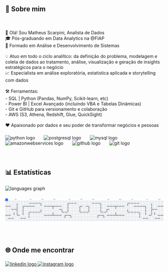 <br clear="both">

<h2 align="left">📌 Sobre mim</h2>

###

<br clear="both">

<p align="left">👋 Olá! Sou Matheus Scarpini, Analista de Dados  <br>🎓 Pós-graduando em Data Analytics na @FIAP<br>🧠 Formado em Análise e Desenvolvimento de Sistemas  <br><br>💡 Atuo em todo o ciclo analítico: da definição do problema, modelagem e coleta de dados ao tratamento, análise, visualização e geração de insights estratégicos para o negócio  <br>📈 Especialista em análise exploratória, estatística aplicada e storytelling com dados  <br><br>🛠️ Ferramentas:  <br>- SQL | Python (Pandas, NumPy, Scikit-learn, etc)  <br>- Power BI | Excel Avançado (incluindo VBA e Tabelas Dinâmicas)  <br>- Git e GitHub para versionamento e colaboração  <br>- AWS (S3, Athena, Redshift, Glue, QuickSight)<br><br>❤️ Apaixonado por dados e seu poder de transformar negócios e pessoas</p>

###

<div align="left">
  <img src="https://skillicons.dev/icons?i=py" height="40" alt="python logo"  />
  <img width="20" />
  <img src="https://skillicons.dev/icons?i=postgres" height="40" alt="postgresql logo"  />
  <img width="20" />
  <img src="https://skillicons.dev/icons?i=mysql" height="40" alt="mysql logo"  />
  <img width="20" />
  <img src="https://skillicons.dev/icons?i=aws" height="40" alt="amazonwebservices logo"  />
  <img width="20" />
  <img src="https://skillicons.dev/icons?i=github" height="40" alt="github logo"  />
  <img width="20" />
  <img src="https://skillicons.dev/icons?i=git" height="40" alt="git logo"  />
</div>

###

<br clear="both">

<h2 align="left">📊 Estatísticas</h2>

###

<div align="left">
  <img src="https://github-readme-stats.vercel.app/api/top-langs?username=matheusscarpini&locale=pt-br&hide_title=false&layout=compact&card_width=320&langs_count=4&theme=dracula&hide_border=false&order=2" height="150" alt="languages graph"  />
</div>

###

<picture>
  <source media="(prefers-color-scheme: dark)" srcset="https://raw.githubusercontent.com/matheusscarpini/matheusscarpini/output/pacman-contribution-graph-dark.svg">
  <source media="(prefers-color-scheme: light)" srcset="https://raw.githubusercontent.com/matheusscarpini/matheusscarpini/output/pacman-contribution-graph.svg">
  <img alt="pacman contribution graph" src="https://raw.githubusercontent.com/matheusscarpini/matheusscarpini/output/pacman-contribution-graph.svg">
</picture>

###

<br clear="both">

<h2 align="left">🌐 Onde me encontrar</h2>

###

<div align="left">
  <a href="https://www.linkedin.com/in/matheus-scarpini" target="_blank">
    <img src="https://raw.githubusercontent.com/maurodesouza/profile-readme-generator/master/src/assets/icons/social/linkedin/default.svg" width="60" height="40" alt="linkedin logo"  />
  </a>
  <a href="https://www.instagram.com/_mascarpini" target="_blank">
    <img src="https://raw.githubusercontent.com/maurodesouza/profile-readme-generator/master/src/assets/icons/social/instagram/default.svg" width="60" height="40" alt="instagram logo"  />
  </a>
</div>

###
